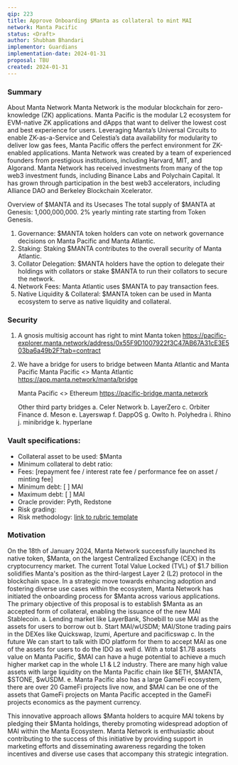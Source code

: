 ```yaml
---
qip: 223
title: Approve Onboarding $Manta as collateral to mint MAI
network: Manta Pacific 
status: <Draft>
author: Shubham Bhandari
implementor: Guardians
implementation-date: 2024-01-31
proposal: TBU
created: 2024-01-31
---
```


### Summary
About Manta Network
Manta Network is the modular blockchain for zero-knowledge (ZK) applications. Manta Pacific is the modular L2 ecosystem for EVM-native ZK applications and dApps that want to deliver the lowest cost and best experience for users. 
Leveraging Manta’s Universal Circuits to enable ZK-as-a-Service and Celestia’s data availability for modularity to deliver low gas fees, Manta Pacific offers the perfect environment for ZK-enabled applications.
Manta Network was created by a team of experienced founders from prestigious institutions, including Harvard, MIT, and Algorand. Manta Network has received investments from many of the top web3 investment funds, including Binance Labs and Polychain Capital. It has grown through participation in the best web3 accelerators, including Alliance DAO and Berkeley Blockchain Xcelerator.

Overview of $MANTA and its Usecases
The total supply of $MANTA at Genesis: 1,000,000,000.
2% yearly minting rate starting from Token Genesis.

1. Governance: $MANTA token holders can vote on network governance decisions on Manta Pacific and Manta Atlantic.
2. Staking: Staking $MANTA contributes to the overall security of Manta Atlantic.
3. Collator Delegation: $MANTA holders have the option to delegate their holdings with collators or stake $MANTA to run their collators to secure the network.
4. Network Fees: Manta Atlantic uses $MANTA to pay transaction fees.
5. Native Liquidity & Collateral: $MANTA token can be used in Manta ecosystem to serve as native liquidity and collateral.


### Security

1. A gnosis multisig account has right to mint Manta token
    https://pacific-explorer.manta.network/address/0x55F9D1007922f3C47AB67A31cE3E503ba6a49b2F?tab=contract

2. We have a bridge for users to bridge between Manta Atlantic and Manta Pacific
    Manta Pacific <> Manta Atlantic
      https://app.manta.network/manta/bridge 
    
    Manta Pacific <> Ethereum
      https://pacific-bridge.manta.network 
    
    Other third party bridges
      a. Celer Network
      b. LayerZero
      c. Orbiter Finance
      d. Meson
      e. Layerswap
      f. DappOS
      g. Owlto
      h. Polyhedra
      i. Rhino
      j. minibridge
      k. hyperlane



### Vault specifications:

* Collateral asset to be used: $Manta
* Minimum collateral to debt ratio: 
* Fees: [repayment fee / interest rate fee / performance fee on asset / minting fee]
* Minimum debt: [ ] MAI
* Maximum debt: [ ] MAI
* Oracle provider: Pyth, Redstone
* Risk grading: 
* Risk methodology: [link to rubric template](https://docs.google.com/spreadsheets/d/1uvRFiN5FNr4OUKdsueFbnrQhx1lMdf1FfXRw1tnIXJE/edit?usp=sharing)

### Motivation

On the 18th of January 2024, Manta Network successfully launched its native token, $Manta, on the largest Centralized Exchange (CEX) in the cryptocurrency market. The current Total Value Locked (TVL) of $1.7 billion solidifies Manta's position as the third-largest Layer 2 (L2) protocol in the blockchain space. 
In a strategic move towards enhancing adoption and fostering diverse use cases within the ecosystem, Manta Network has initiated the onboarding process for $Manta across various applications. 
The primary objective of this proposal is to establish $Manta as an accepted form of collateral, enabling the issuance of the new MAI Stablecoin. 
  a. Lending market like LayerBank, Shoebill to use MAI as the assets for users to borrow out
  b. Start MAI/wUSDM; MAI/Stone trading pairs in the DEXes like Quickswap, Izumi, Aperture and pacificswap
  c. In the future We can start to talk with IDO platform for them to accept MAI as one of the assets for users to do the IDO as well
  d. With a total $1.7B assets value on Manta Pacific, $MAI can have a huge potential to achieve a much higher market cap in the whole L1 & L2 industry. There are many high value assets with large liquidity on the Manta Pacific chain like $ETH, $MANTA, $STONE, $wUSDM. 
  e. Manta Pacific also has a large GameFi ecosystem, there are over 20 GameFi projects live now, and $MAI can be one of the assets that GameFi projects on Manta Pacific accepted in the GameFi projects economics as the payment currency.

This innovative approach allows $Manta holders to acquire MAI tokens by pledging their $Manta holdings, thereby promoting widespread adoption of MAI within the Manta Ecosystem.
Manta Network is enthusiastic about contributing to the success of this initiative by providing support in marketing efforts and disseminating awareness regarding the token incentives and diverse use cases that accompany this strategic integration.
